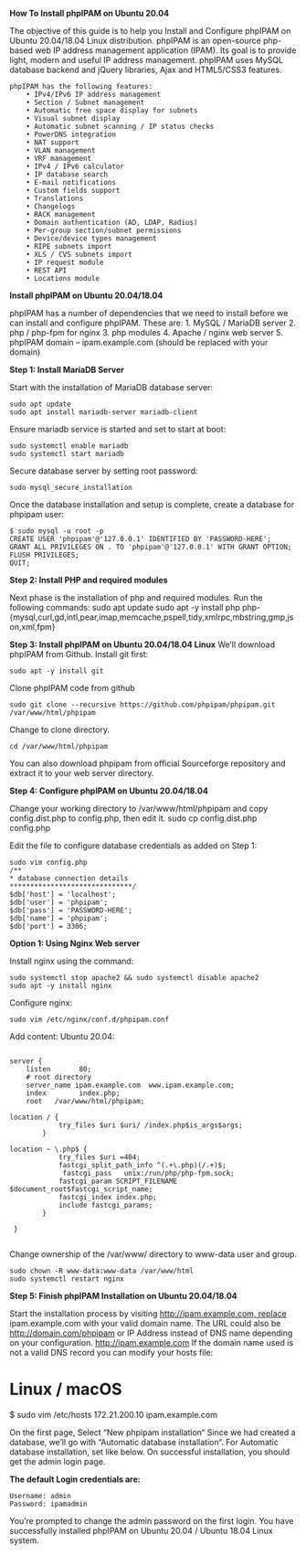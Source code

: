 **How To Install phpIPAM on Ubuntu 20.04**

The objective of this guide is to help you Install and Configure phpIPAM on Ubuntu 20.04/18.04 Linux distribution. phpIPAM is an open-source php-based web IP address management application (IPAM). Its goal is to provide light, modern and useful IP address management. phpIPAM uses MySQL database backend and jQuery libraries, Ajax and HTML5/CSS3 features.

```
phpIPAM has the following features:
    • IPv4/IPv6 IP address management
    • Section / Subnet management
    • Automatic free space display for subnets
    • Visual subnet display
    • Automatic subnet scanning / IP status checks
    • PowerDNS integration
    • NAT support
    • VLAN management
    • VRF management
    • IPv4 / IPv6 calculator
    • IP database search
    • E-mail notifications
    • Custom fields support
    • Translations
    • Changelogs
    • RACK management
    • Domain authentication (AD, LDAP, Radius)
    • Per-group section/subnet permissions
    • Device/device types management
    • RIPE subnets import
    • XLS / CVS subnets import
    • IP request module
    • REST API
    • Locations module

```

**Install phpIPAM on Ubuntu 20.04/18.04**

phpIPAM has a number of dependencies that we need to install before we can install and configure phpIPAM. These are:
    1. MySQL / MariaDB server
    2. php / php-fpm for nginx
    3. php modules
    4. Apache / nginx web server
    5. phpIPAM domain – ipam.example.com (should be replaced with your domain)
    
**Step 1: Install MariaDB Server**

Start with the installation of MariaDB database server:


    sudo apt update
    sudo apt install mariadb-server mariadb-client


Ensure mariadb service is started and set to start at boot:

    sudo systemctl enable mariadb
    sudo systemctl start mariadb

Secure database server by setting root password:
    
    sudo mysql_secure_installation



Once the database installation and setup is complete, create a database for phpipam user:

```
$ sudo mysql -u root -p
CREATE USER 'phpipam'@'127.0.0.1' IDENTIFIED BY 'PASSWORD-HERE';
GRANT ALL PRIVILEGES ON . TO 'phpipam'@'127.0.0.1' WITH GRANT OPTION;
FLUSH PRIVILEGES;
QUIT;

```

**Step 2: Install PHP and required modules**

Next phase is the installation of php and required modules. Run the following commands:
sudo apt update 
sudo apt -y install php php-{mysql,curl,gd,intl,pear,imap,memcache,pspell,tidy,xmlrpc,mbstring,gmp,json,xml,fpm}

**Step 3: Install phpIPAM on Ubuntu 20.04/18.04 Linux**
We’ll download phpIPAM from Github. Install git first:

    sudo apt -y install git

Clone phpIPAM code from github

    sudo git clone --recursive https://github.com/phpipam/phpipam.git /var/www/html/phpipam

Change to clone directory.

    cd /var/www/html/phpipam

You can also download phpipam from official Sourceforge repository and extract it to your web server directory.

**Step 4: Configure phpIPAM on Ubuntu 20.04/18.04**

Change your working directory to /var/www/html/phpipam and copy config.dist.php to config.php, then edit it.
sudo cp config.dist.php config.php

Edit the file to configure database credentials as added on Step 1:

    sudo vim config.php
    /**
    * database connection details
    ******************************/
    $db['host'] = 'localhost';
    $db['user'] = 'phpipam';
    $db['pass'] = 'PASSWORD-HERE';
    $db['name'] = 'phpipam';
    $db['port'] = 3306;

**Option 1: Using Nginx Web server**

Install nginx using the command:

    sudo systemctl stop apache2 && sudo systemctl disable apache2
    sudo apt -y install nginx

Configure nginx:

    sudo vim /etc/nginx/conf.d/phpipam.conf

Add content:
Ubuntu 20.04:

```

server {
    listen       80;
    # root directory
    server_name ipam.example.com  www.ipam.example.com;
    index        index.php;
    root   /var/www/html/phpipam;

location / {
            try_files $uri $uri/ /index.php$is_args$args;
        }

location ~ \.php$ {
            try_files $uri =404;
            fastcgi_split_path_info ^(.+\.php)(/.+)$;
             fastcgi_pass   unix:/run/php/php-fpm.sock;
            fastcgi_param SCRIPT_FILENAME $document_root$fastcgi_script_name;
            fastcgi_index index.php;
            include fastcgi_params;
        }

 }
 
 ```
 
Change ownership of the /var/www/ directory to www-data user and group.

    sudo chown -R www-data:www-data /var/www/html
    sudo systemctl restart nginx


**Step 5: Finish phpIPAM Installation on Ubuntu 20.04/18.04**

Start the installation process by visiting http://ipam.example.com, replace ipam.example.com with your valid domain name. The URL could also be http://domain.com/phpipam or IP Address instead of DNS name depending on your configuration.
http://ipam.example.com
If the domain name used is not a valid DNS record you can modify your hosts file:

# Linux / macOS
$ sudo vim /etc/hosts
172.21.200.10 ipam.example.com


On the first page, Select “New phpipam installation“
Since we had created a database, we’ll go with “Automatic database installation“.
For Automatic database installation, set like below.
On successful installation, you should get the admin login page.

**The default Login credentials are:**

    Username: admin
    Password: ipamadmin


You’re prompted to change the admin password on the first login.
You have successfully installed phpIPAM on Ubuntu 20.04 / Ubuntu 18.04 Linux system.




